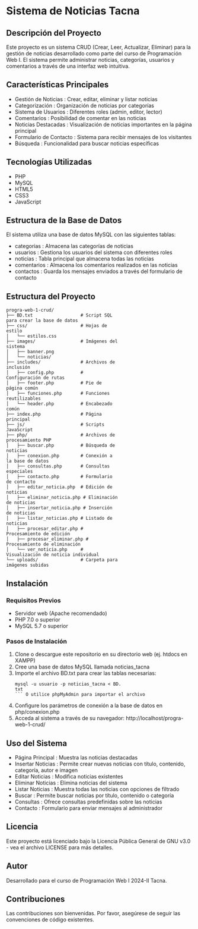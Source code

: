 # Sistema de Noticias Tacna
## Descripción del Proyecto
Este proyecto es un sistema CRUD (Crear, Leer, Actualizar, Eliminar) para la gestión de noticias desarrollado como parte del curso de Programación Web I. El sistema permite administrar noticias, categorías, usuarios y comentarios a través de una interfaz web intuitiva.

## Características Principales
- Gestión de Noticias : Crear, editar, eliminar y listar noticias
- Categorización : Organización de noticias por categorías
- Sistema de Usuarios : Diferentes roles (admin, editor, lector)
- Comentarios : Posibilidad de comentar en las noticias
- Noticias Destacadas : Visualización de noticias importantes en la página principal
- Formulario de Contacto : Sistema para recibir mensajes de los visitantes
- Búsqueda : Funcionalidad para buscar noticias específicas
## Tecnologías Utilizadas
- PHP
- MySQL
- HTML5
- CSS3
- JavaScript
## Estructura de la Base de Datos
El sistema utiliza una base de datos MySQL con las siguientes tablas:

- categorias : Almacena las categorías de noticias
- usuarios : Gestiona los usuarios del sistema con diferentes roles
- noticias : Tabla principal que almacena todas las noticias
- comentarios : Almacena los comentarios realizados en las noticias
- contactos : Guarda los mensajes enviados a través del formulario de contacto
## Estructura del Proyecto
```
progra-web-1-crud/
├── BD.txt                  # Script SQL 
para crear la base de datos
├── css/                    # Hojas de 
estilo
│   └── estilos.css
├── images/                 # Imágenes del 
sistema
│   ├── banner.png
│   └── noticias/
├── includes/               # Archivos de 
inclusión
│   ├── config.php          # 
Configuración de rutas
│   ├── footer.php          # Pie de 
página común
│   ├── funciones.php       # Funciones 
reutilizables
│   └── header.php          # Encabezado 
común
├── index.php               # Página 
principal
├── js/                     # Scripts 
JavaScript
├── php/                    # Archivos de 
procesamiento PHP
│   ├── buscar.php          # Búsqueda de 
noticias
│   ├── conexion.php        # Conexión a 
la base de datos
│   ├── consultas.php       # Consultas 
especiales
│   ├── contacto.php        # Formulario 
de contacto
│   ├── editar_noticia.php  # Edición de 
noticias
│   ├── eliminar_noticia.php # Eliminación 
de noticias
│   ├── insertar_noticia.php # Inserción 
de noticias
│   ├── listar_noticias.php # Listado de 
noticias
│   ├── procesar_editar.php # 
Procesamiento de edición
│   ├── procesar_eliminar.php # 
Procesamiento de eliminación
│   └── ver_noticia.php     # 
Visualización de noticia individual
└── uploads/                # Carpeta para 
imágenes subidas
```
## Instalación
### Requisitos Previos
- Servidor web (Apache recomendado)
- PHP 7.0 o superior
- MySQL 5.7 o superior
### Pasos de Instalación
1. Clone o descargue este repositorio en su directorio web (ej. htdocs en XAMPP)
2. Cree una base de datos MySQL llamada noticias_tacna
3. Importe el archivo BD.txt para crear las tablas necesarias:
   ```
   mysql -u usuario -p noticias_tacna < BD.
   txt
   ``` O utilice phpMyAdmin para importar el archivo
4. Configure los parámetros de conexión a la base de datos en php/conexion.php
5. Acceda al sistema a través de su navegador: http://localhost/progra-web-1-crud/
## Uso del Sistema
- Página Principal : Muestra las noticias destacadas
- Insertar Noticias : Permite crear nuevas noticias con título, contenido, categoría, autor e imagen
- Editar Noticias : Modifica noticias existentes
- Eliminar Noticias : Elimina noticias del sistema
- Listar Noticias : Muestra todas las noticias con opciones de filtrado
- Buscar : Permite buscar noticias por título, contenido o categoría
- Consultas : Ofrece consultas predefinidas sobre las noticias
- Contacto : Formulario para enviar mensajes al administrador
## Licencia
Este proyecto está licenciado bajo la Licencia Pública General de GNU v3.0 - vea el archivo LICENSE para más detalles.

## Autor
Desarrollado para el curso de Programación Web I 2024-II Tacna.

## Contribuciones
Las contribuciones son bienvenidas. Por favor, asegúrese de seguir las convenciones de código existentes.